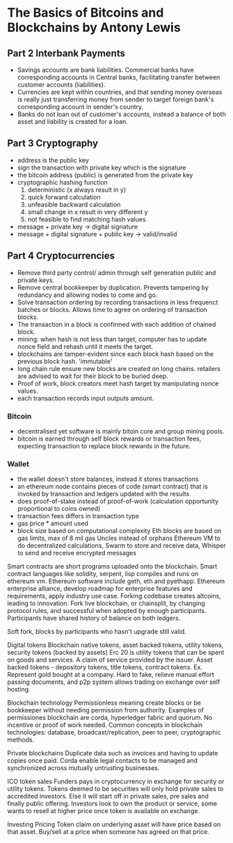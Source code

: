 # The Basics of Bitcoins and Blockchains by Antony Lewis

## Part 2 Interbank Payments
- Savings accounts are bank liabilities. Commercial banks have corresponding accounts in Central banks, facilitating transfer between customer accounts (liabilities).
- Currencies are kept within countries, and that sending money overseas is really just transferring money from sender to target foreign bank's corresponding account in sender's country.
- Banks do not loan out of customer's accounts, instead a balance of both asset and liability is created for a loan.

## Part 3 Cryptography
- address is the public key
- sign the transaction with private key which is the signature
- the bitcoin address (public) is generated from the private key
- cryptographic hashing function
  1. deterministic (x always result in y)
  2. quick forward calculation
  3. unfeasible backward calculation
  4. small change in x result in very different y
  5. not feasible to find matching hash values
- message + private key -> digital signature
- message + digital signature + public key -> valid/invalid

## Part 4 Cryptocurrencies
- Remove third party control/ admin through self generation public and private keys.
- Remove central bookkeeper by duplication. Prevents tampering by redundancy and allowing nodes to come and go.
- Solve transaction ordering by recording transactions in less frequenct batches or blocks. Allows time to agree on ordering of transaction blocks.
- The transaction in a block is confirmed with each addition of chained block.
- mining: when hash is not less than target, computer has to update nonce field and rehash until it meets the target.
- blockchains are tamper-evident since each block hash based on the previous block hash. 'immutable'
- long chain rule ensure new blocks are created on long chains. retailers are advised to wait for their block to be buried deep.
- Proof of work, block creators meet hash target by manipulating nonce values.
- each transaction records input outputs amount.
### Bitcoin
- decentralised yet software is mainly bitoin core and group mining pools.
- bitcoin is earned through self block rewards or transaction fees, expecting transaction to replace block rewards in the future. 
### Wallet
- the wallet doesn't store balances, instead it stores transactions
- an ethereum node contains pieces of code (smart contract) that is invoked by transaction and ledgers updated with the results
- does proof-of-stake instead of proof-of-work (calculation opportunity proportional to coins owned)
- transaction fees differs in transaction type
- gas price * amount used
- block size based on computational complexity
Eth blocks are based on gas limits, max of 8 mil gas
Uncles instead of orphans
Ethereum VM to do decentralized calculations, Swarm to store and receive data, Whisper to send and receive encrypted messages

Smart contracts are short programs uploaded onto the blockchain.
Smart contract languages like solidity, serpent, lisp compiles and runs on ethereum vm.
Ethereum software include geth, eth and pyethapp.
Ethereum enterprise alliance, develop roadmap for enterprise features and requirements, apply industry use case.
Forking codebase creates altcoins, leading to innovation.
Fork live blockchain, or chainsplit, by changing protocol rules, and successful when adopted by enough participants. Participants have shared history of balance on both ledgers.

Soft fork, blocks by participants who hasn't upgrade still valid.

Digital tokens
Blockchain native tokens, asset backed tokens, utility tokens, security tokens (backed by assets)
Erc 20 is utility tokens that can be spent on goods and services. A claim of service provided by the issuer.
Asset backed tokens - depository tokens, title tokens, contract tokens.
Ex. Represent gold bought at a company.
Hard to fake, relieve manual effort passing documents, and p2p system allows trading on exchange over self hosting.

Blockchain technology
Permissionless meaning create blocks or be bookkeeper without needing permission from authority.
Examples of permissiones blockchain are corda, hyperledger fabric and quorum. No incentive or proof of work needed.
Common concepts in blockchain technologies: database, broadcast/replication, peer to peer, cryptographic methods.

Private blockchains
Duplicate data such as invoices and having to update copies once paid.
Corda enable legal contacts to be managed and synchronized across mutually untrusting businesses.

ICO
token sales
Funders pays in cryptocurrency in exchange for security or utility tokens.
Tokens deemed to be securities will only hold private sales to accredited investors.
Else it will start off in private sales, pre sales and finally public offering.
Investors look to own the product or service, some wants to resell at higher price once token is available on exchange.

Investing
Pricing
Token claim on underlying asset will have price based on that asset.
Buy/sell at a price when someone has agreed on that price.
